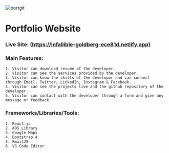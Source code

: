 ![portgit](https://user-images.githubusercontent.com/67520553/97775544-b837c980-1b8b-11eb-8c1e-bd786c9500d3.PNG)
# Portfolio Website
### Live Site: (https://infallible-goldberg-ece81d.netlify.app)

### Main Features:
    1. Visitor can download resume of the developer.
    2. Visitor can see the services provided by the developer.
    3. Visitor can know the skills of the developer and can connect through Email, Twitter, LinkedIn, Instagram & Facebook.
    4. Visitor can see the projects live and the github repository of the developer.
    5. Visitor can contact with the developer through a form and give any message or feedback.  

### Frameworks/Libraries/Tools: 
    1. React.js
    2. AOS Library
    3. Google Maps
    4. Bootstrap 4
    5. EmailJS
    6. VS Code Editor